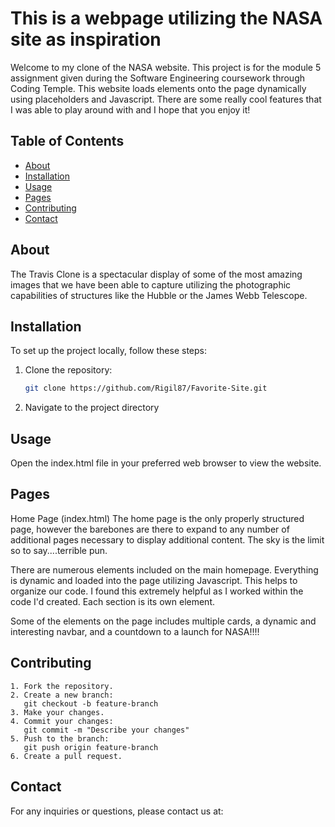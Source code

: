 # This is a webpage utilizing the NASA site as inspiration

Welcome to my clone of the NASA website. This project is for the module 5 assignment given during the Software Engineering coursework through Coding Temple. This website loads elements onto the page dynamically using placeholders and Javascript. There are some really cool features that I was able to play around with and I hope that you enjoy it!

## Table of Contents

- [About](#about)
- [Installation](#installation)
- [Usage](#usage)
- [Pages](#pages)
- [Contributing](#contributing)
- [Contact](#contact)

## About

The Travis Clone is a spectacular display of some of the most amazing images that we have been able to capture utilizing the photographic capabilities of structures like the Hubble or the James Webb Telescope. 

## Installation

To set up the project locally, follow these steps:

1. Clone the repository:
   ```bash
   git clone https://github.com/Rigil87/Favorite-Site.git

2. Navigate to the project directory
   

## Usage

   Open the index.html file in your preferred web browser to view the website.

## Pages

Home Page (index.html)
   The home page is the only properly structured page, however the barebones are there to expand to any number of additional pages necessary to display additional content. The sky is the limit so to say....terrible pun.

   There are numerous elements included on the main homepage. Everything is dynamic and loaded into the page utilizing Javascript. This helps to organize our code. I found this extremely helpful as I worked within the code I'd created. Each section is its own element. 

   Some of the elements on the page includes multiple cards, a dynamic and interesting navbar, and a countdown to a launch for NASA!!!! 



## Contributing

    1. Fork the repository.
    2. Create a new branch:
       git checkout -b feature-branch
    3. Make your changes.
    4. Commit your changes:
       git commit -m "Describe your changes"
    5. Push to the branch:
       git push origin feature-branch
    6. Create a pull request.

## Contact
For any inquiries or questions, please contact us at:

<!--THIS IS NOT A REAL SITE



Thank you for visiting The Grape & Gourmet's website repository! -->



